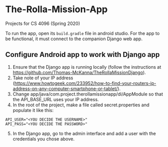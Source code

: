 # The-Rolla-Mission-App
Projects for CS 4096 (Spring 2020)

To run the app, open its `build.gradle` file in android studio. For the app to be functional, it must connect to the companion Django web app. 

## Configure Android app to work with Django app
1. Ensure that the Django app is running locally (follow the instructions at https://github.com/Thomas-McKanna/TheRollaMissionDjango).
2. Take note of your IP address (https://www.howtogeek.com/233952/how-to-find-your-routers-ip-address-on-any-computer-smartphone-or-tablet/).
3. Change app/java/com.project.therollamissionapp/di/AppModule so that the API_BASE_URL uses your IP address.
4. In the root of the project, make a file called secret.properties and populate it like this:
```
API_USER="<YOU DECIDE THE USERNAME>"
API_PASS="<YOU DECIDE THE PASSWORD>"
```
5. In the Django app, go to the admin interface and add a user with the credentials you chose above.
